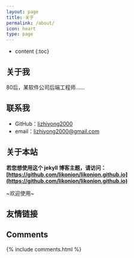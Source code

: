 ```yaml
---
layout: page
title: 关于
permalink: /about/
icon: heart
type: page
---
```


* content
{:toc}

## 关于我

80后，某软件公司后端工程师……



## 联系我

* GitHub：[lizhiyong2000](https://github.com/lizhiyong2000)
* email：lizhiyong2000@gmail.com


## 关于本站

**若您想使用这个 jekyll 博客主题，请访问：[https://github.com/likonion/likonion.github.io](https://github.com/likonion/likonion.github.io)**

~欢迎使用~


## 友情链接



## Comments

{% include comments.html %}


